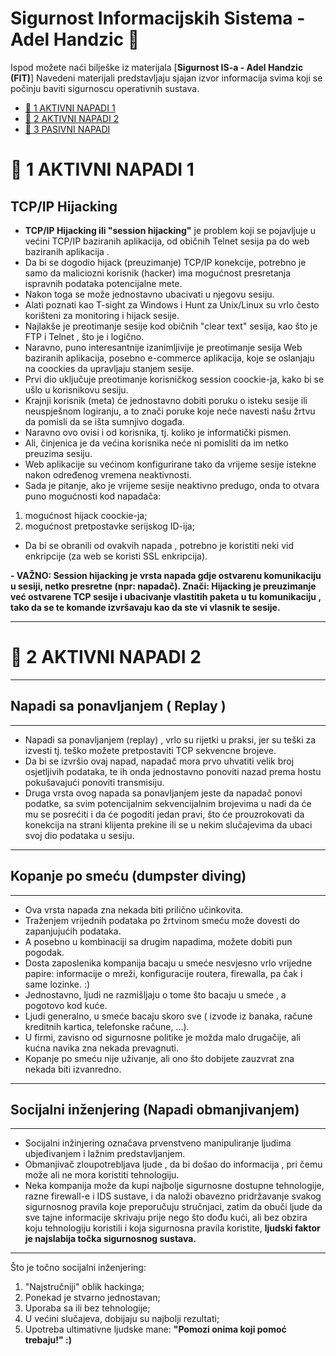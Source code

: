 # Sigurnost Informacijskih Sistema - Adel Handzic 🐧

Ispod možete naći bilješke iz materijala [**Sigurnost IS-a - Adel Handzic (FIT)**]
Navedeni materijali predstavljaju sjajan izvor informacija svima koji se počinju baviti sigurnoscu operativnih sustava.

- [📖 1 AKTIVNI NAPADI 1](#1-aktivni-napadi-1)
- [📖 2 AKTIVNI NAPADI 2](#2-aktivni-napadi-2)
- [📖 3 PASIVNI NAPADI](#3-pasivni-napadi)


# 📖 1 AKTIVNI NAPADI 1

## TCP/IP Hijacking

- **TCP/IP Hijacking ili "session hijacking"** je problem koji se pojavljuje u većini TCP/IP baziranih aplikacija, 
od običnih Telnet sesija pa do web baziranih aplikacija .
- Da bi se dogodio hijack (preuzimanje) TCP/IP konekcije, potrebno je samo da maliciozni korisnik (hacker) ima mogućnost presretanja 
ispravnih podataka potencijalne mete.
- Nakon toga se može jednostavno ubacivati u njegovu sesiju.
- Alati poznati kao T-sight za Windows i Hunt za Unix/Linux su vrlo često korišteni za monitoring i hijack sesije.
- Najlakše je preotimanje sesije kod običnih "clear text" sesija, kao što je FTP i Telnet , što je i logično.
- Naravno, puno interesantnije izanimljivije je preotimanje sesija Web baziranih aplikacija, posebno e-commerce aplikacija,
koje se oslanjaju na coockies da upravljaju stanjem sesije.
- Prvi dio uključuje preotimanje korisničkog session coockie-ja, kako bi se ušlo u korisnikovu sesiju.
- Krajnji korisnik (meta) će jednostavno dobiti poruku o isteku sesije ili neuspješnom logiranju, a to znači poruke koje neće navesti 
našu žrtvu da pomisli da se išta sumnjivo događa.
- Naravno ovo ovisi i od korisnika, tj. koliko je informatički pismen.
- Ali, činjenica je da većina korisnika neće ni pomisliti da im netko preuzima sesiju.
- Web aplikacije su većinom konfigurirane tako da vrijeme sesije istekne nakon određenog vremena neaktivnosti.
- Sada je pitanje, ako je vrijeme sesije neaktivno predugo, onda to otvara puno mogućnosti kod napadača:
1. mogućnost hijack coockie-ja;
2. mogućnost pretpostavke serijskog ID-ija;
- Da bi se obranili od ovakvih napada , potrebno je koristiti neki vid enkripcije (za web se koristi SSL enkripcija).

**- VAŽNO:
Session hijacking je vrsta napada gdje ostvarenu komunikaciju u sesiji, netko presretne (npr: napadač).
Znači: Hijacking je preuzimanje već ostvarene TCP sesije i ubacivanje vlastitih paketa u tu komunikaciju , tako da se te komande izvršavaju kao da ste vi vlasnik te sesije.**


* * *
# 📖 2 AKTIVNI NAPADI 2
* * *

## Napadi sa ponavljanjem ( Replay )
* * *
- Napadi sa ponavljanjem (replay) , vrlo su rijetki u praksi, jer su teški za izvesti tj. teško možete pretpostaviti TCP sekvencne brojeve.
- Da bi se izvršio ovaj napad, napadač mora prvo uhvatiti velik broj osjetljivih podataka, te ih onda jednostavno ponoviti nazad prema
hostu pokušavajući ponoviti transmisiju.
- Druga vrsta ovog napada sa ponavljanjem jeste da napadač ponovi podatke, sa svim potencijalnim sekvencijalnim brojevima
u nadi da će mu se posrećiti i da će pogoditi jedan pravi, što će prouzrokovati da konekcija na strani klijenta prekine ili se u nekim
slučajevima da ubaci svoj dio podataka u sesiju.
* * *
## Kopanje po smeću (dumpster diving)
* * *

- Ova vrsta napada zna nekada biti prilično učinkovita.
- Traženjem vrijednih podataka po žrtvinom smeću može dovesti do zapanjujućih podataka.
- A posebno u kombinaciji sa drugim napadima, možete dobiti pun pogodak.
- Dosta zaposlenika kompanija bacaju u smeće nesvjesno vrlo vrijedne papire: informacije o mreži, konfiguracije routera,
firewalla, pa čak i same lozinke. :)
- Jednostavno, ljudi ne razmišljaju o tome što bacaju u smeće , a pogotovo kod kuće.
- Ljudi generalno, u smeće bacaju skoro sve ( izvode iz banaka, račune kreditnih kartica, telefonske račune, ...).
- U firmi, zavisno od sigurnosne politike je možda malo drugačije, ali kućna navika zna nekada prevagnuti.
- Kopanje po smeću nije uživanje, ali ono što dobijete zauzvrat zna nekada biti izvanredno.

* * *
## Socijalni inženjering (Napadi obmanjivanjem)
* * *
- Socijalni inžinjering označava prvenstveno manipuliranje ljudima ubjeđivanjem i lažnim predstavljanjem.
- Obmanjivač zloupotrebljava ljude , da bi došao do informacija , pri čemu može ali ne mora koristiti tehnologiju.
- Neka kompanija može da kupi najbolje sigurnosne dostupne tehnologije, razne firewall-e i IDS sustave, i da naloži
obavezno pridržavanje svakog sigurnosnog pravila koje preporučuju stručnjaci, zatim da obuči ljude da sve tajne informacije skrivaju prije nego što dođu kući, ali bez obzira koju tehnologiju koristili i koja sigurnosna pravila koristite, 
**ljudski faktor je najslabija točka sigurnosnog sustava.**
* * *
Što je točno socijalni inženjering:
1. "Najstručniji" oblik hackinga;
2. Ponekad je stvarno jednostavan;
3. Uporaba sa ili bez tehnologije;
4. U većini slučajeva, dobijaju su najbolji rezultati;
5. Upotreba ultimativne ljudske mane:
**"Pomozi onima koji pomoć trebaju!" :)**
